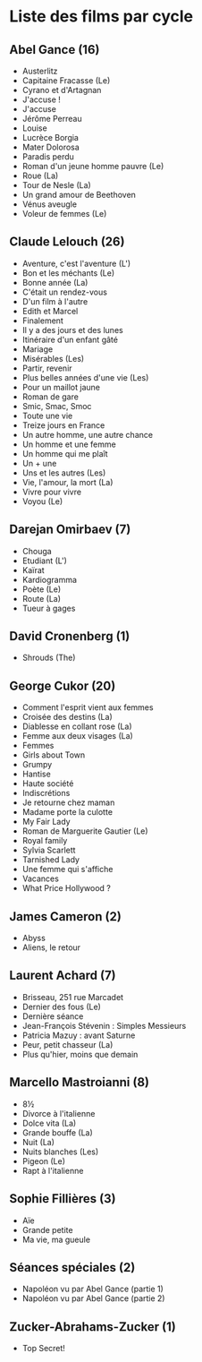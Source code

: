 # Liste des films par cycle

## Abel Gance (16)

  * Austerlitz  
  * Capitaine Fracasse (Le)  
  * Cyrano et d'Artagnan  
  * J'accuse !  
  * J'accuse  
  * Jérôme Perreau  
  * Louise  
  * Lucrèce Borgia  
  * Mater Dolorosa  
  * Paradis perdu  
  * Roman d'un jeune homme pauvre (Le)  
  * Roue (La)  
  * Tour de Nesle (La)  
  * Un grand amour de Beethoven  
  * Vénus aveugle  
  * Voleur de femmes (Le)

## Claude Lelouch (26)

  * Aventure, c'est l'aventure (L')  
  * Bon et les méchants (Le)  
  * Bonne année (La)  
  * C'était un rendez-vous  
  * D'un film à l'autre  
  * Edith et Marcel  
  * Finalement  
  * Il y a des jours et des lunes  
  * Itinéraire d'un enfant gâté  
  * Mariage  
  * Misérables (Les)  
  * Partir, revenir  
  * Plus belles années d'une vie (Les)  
  * Pour un maillot jaune  
  * Roman de gare  
  * Smic, Smac, Smoc  
  * Toute une vie  
  * Treize jours en France  
  * Un autre homme, une autre chance  
  * Un homme et une femme  
  * Un homme qui me plaît  
  * Un + une  
  * Uns et les autres (Les)  
  * Vie, l'amour, la mort (La)  
  * Vivre pour vivre  
  * Voyou (Le)

## Darejan Omirbaev (7)

  * Chouga  
  * Etudiant (L')  
  * Kaïrat  
  * Kardiogramma  
  * Poète (Le)  
  * Route (La)  
  * Tueur à gages

## David Cronenberg (1)

  * Shrouds (The)

## George Cukor (20)

  * Comment l'esprit vient aux femmes  
  * Croisée des destins (La)  
  * Diablesse en collant rose (La)  
  * Femme aux deux visages (La)  
  * Femmes  
  * Girls about Town  
  * Grumpy  
  * Hantise  
  * Haute société  
  * Indiscrétions  
  * Je retourne chez maman  
  * Madame porte la culotte  
  * My Fair Lady  
  * Roman de Marguerite Gautier (Le)  
  * Royal family  
  * Sylvia Scarlett  
  * Tarnished Lady  
  * Une femme qui s'affiche  
  * Vacances  
  * What Price Hollywood ?

## James Cameron (2)

  * Abyss  
  * Aliens, le retour

## Laurent Achard (7)

  * Brisseau, 251 rue Marcadet  
  * Dernier des fous (Le)  
  * Dernière séance  
  * Jean-François Stévenin : Simples Messieurs  
  * Patricia Mazuy : avant Saturne  
  * Peur, petit chasseur (La)  
  * Plus qu'hier, moins que demain

## Marcello Mastroianni (8)

  * 8½  
  * Divorce à l'italienne  
  * Dolce vita (La)  
  * Grande bouffe (La)  
  * Nuit (La)  
  * Nuits blanches (Les)  
  * Pigeon (Le)  
  * Rapt à l'italienne

## Sophie Fillières (3)

  * Aïe  
  * Grande petite  
  * Ma vie, ma gueule

## Séances spéciales (2)

  * Napoléon vu par Abel Gance (partie 1)  
  * Napoléon vu par Abel Gance (partie 2)

## Zucker-Abrahams-Zucker (1)

  * Top Secret!  
